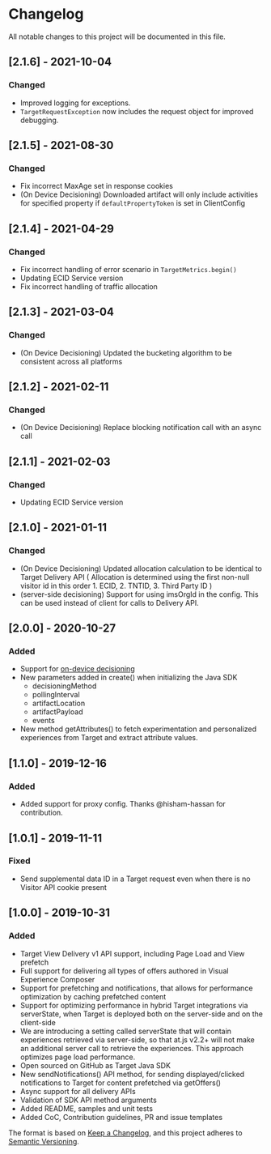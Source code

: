 # Changelog
All notable changes to this project will be documented in this file.

## [2.1.6] - 2021-10-04
### Changed
- Improved logging for exceptions.
- `TargetRequestException` now includes the request object for improved debugging.

## [2.1.5] - 2021-08-30
### Changed
- Fix incorrect MaxAge set in response cookies
- (On Device Decisioning) Downloaded artifact will only include activities for specified property if `defaultPropertyToken` is set in ClientConfig

## [2.1.4] - 2021-04-29
### Changed
- Fix incorrect handling of error scenario in `TargetMetrics.begin()`
- Updating ECID Service version
- Fix incorrect handling of traffic allocation

## [2.1.3] - 2021-03-04
### Changed
- (On Device Decisioning) Updated the bucketing algorithm to be consistent across all platforms

## [2.1.2] - 2021-02-11

### Changed
- (On Device Decisioning) Replace blocking notification call with an async call

## [2.1.1] - 2021-02-03
### Changed
- Updating ECID Service version

## [2.1.0] - 2021-01-11
### Changed
- (On Device Decisioning) Updated allocation calculation to be identical to Target Delivery API ( Allocation is determined using the first non-null visitor id in this order 1. ECID, 2. TNTID, 3. Third Party ID )
- (server-side decisioning) Support for using imsOrgId in the config. This can be used instead of client for calls to Delivery API.

## [2.0.0] - 2020-10-27
### Added
- Support for [on-device decisioning](https://adobetarget-sdks.gitbook.io/docs/on-device-decisioning/introduction-to-on-device-decisioning)
- New parameters added in create() when initializing the Java SDK
  - decisioningMethod
  - pollingInterval
  - artifactLocation
  - artifactPayload
  - events
- New method getAttributes() to fetch experimentation and personalized experiences from Target and extract attribute values.
 
## [1.1.0] - 2019-12-16
### Added
- Added support for proxy config. Thanks @hisham-hassan for contribution.


## [1.0.1] - 2019-11-11
### Fixed
- Send supplemental data ID in a Target request even when there is no Visitor API cookie present 

## [1.0.0] - 2019-10-31
### Added
- Target View Delivery v1 API support, including Page Load and View prefetch
- Full support for delivering all types of offers authored in Visual Experience Composer
- Support for prefetching and notifications, that allows for performance optimization by caching prefetched content
- Support for optimizing performance in hybrid Target integrations via serverState, when Target is deployed both on the server-side and on the client-side
- We are introducing a setting called serverState that will contain experiences retrieved via server-side, so that at.js v2.2+ will not make an additional server call to retrieve the experiences. This approach optimizes page load performance.
- Open sourced on GitHub as Target Java SDK
- New sendNotifications() API method, for sending displayed/clicked notifications to Target for content prefetched via getOffers()
- Async support for all delivery APIs
- Validation of SDK API method arguments
- Added README, samples and unit tests
- Added CoC, Contribution guidelines, PR and issue templates

The format is based on [Keep a Changelog](https://keepachangelog.com/en/1.0.0/),
and this project adheres to [Semantic Versioning](https://semver.org/spec/v2.0.0.html).
